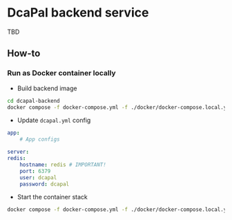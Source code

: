 # DcaPal backend service

TBD

## How-to

### Run as Docker container locally

- Build backend image

```bash
cd dcapal-backend
docker compose -f docker-compose.yml -f ./docker/docker-compose.local.yml build
```

- Update `dcapal.yml` config

```yml
app:
    # App configs

server:
redis:
    hostname: redis # IMPORTANT!
    port: 6379
    user: dcapal
    password: dcapal
```

- Start the container stack

```bash
docker compose -f docker-compose.yml -f ./docker/docker-compose.local.yml up -d
```